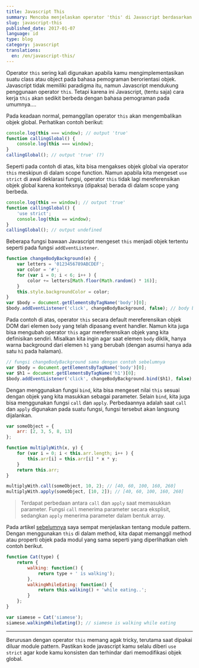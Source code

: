 ```yaml
---
title: Javascript This
summary: Mencoba menjelaskan operator 'this' di Javascript berdasarkan pemahaman saya
slug: javascript-this
published_date: 2017-01-07
language: id
type: blog
category: javascript
translations:
  en: /en/javascript-this/
---
```


Operator `this` sering kali digunakan apabila kamu mengimplementasikan suatu class atau object pada bahasa pemograman berorientasi objek. Javascript tidak memiliki paradigma itu, namun Javascript mendukung penggunaan operator `this`. Tetapi karena ini Javascript, (tentu saja) cara kerja `this` akan sedikit berbeda dengan bahasa pemograman pada umumnya....

Pada keadaan normal, pemanggilan operator `this` akan mengembalikan objek global. Perhatikan contoh berikut:

``` js
console.log(this === window); // output 'true'
function callingGlobal() {
    console.log(this === window);
}
callingGlobal(); // output 'true' (?)
```

Seperti pada contoh di atas, kita bisa mengakses objek global via operator `this` meskipun di dalam scope function. Namun apabila kita mengeset `use strict` di awal deklarasi fungsi, operator `this` tidak lagi mereferensikan objek global karena konteksnya (dipaksa) berada di dalam scope yang berbeda.

``` js
console.log(this == window); // output 'true'
function callingGlobal() {
    'use strict';
    console.log(this == window);
}
callingGlobal(); // output undefined
```

Beberapa fungsi bawaan Javascript mengeset `this` menjadi objek tertentu seperti pada fungsi `addEventListener`.

``` js
function changeBodyBackground(e) {
    var letters = '0123456789ABCDEF';
    var color = '#';
    for (var i = 0; i < 6; i++ ) {
        color += letters[Math.floor(Math.random() * 16)];
    }
    this.style.backgroundColor = color;
}
var $body = document.getElementsByTagName('body')[0];
$body.addEventListener('click', changeBodyBackground, false); // body berubah warna background apabila di klik
```

Pada contoh di atas, operator `this` secara default mereferensikan objek DOM dari elemen `body` yang telah dipasang event handler. Namun kita juga bisa mengubah operator `this` agar mereferensikan objek yang kita definisikan sendiri. Misalkan kita ingin agar saat elemen `body` diklik, hanya warna background dari elemen `h1` yang berubah (dengan asumsi hanya ada satu `h1` pada halaman).

``` js
// fungsi changeBodyBackground sama dengan contoh sebelumnya
var $body = document.getElementsByTagName('body')[0];
var $h1 = document.getElementsByTagName('h1')[0];
$body.addEventListener('click', changeBodyBackground.bind($h1), false); // h1 berubah warna background apabila di klik
```

Dengan menggunakan fungsi `bind`, kita bisa mengeset nilai `this` sesuai dengan objek yang kita masukkan sebagai parameter. Selain `bind`, kita juga bisa menggunakan fungsi `call` dan `apply`. Perbedaannya adalah saat `call` dan `apply` digunakan pada suatu fungsi, fungsi tersebut akan langsung dijalankan.

``` js
var someObject = {
    arr: [2, 3, 5, 8, 13]
};

function multiplyWith(x, y) {
    for (var i = 0; i < this.arr.length; i++ ) {
        this.arr[i] = this.arr[i] * x * y;
    }
    return this.arr;
}

multiplyWith.call(someObject, 10, 2); // [40, 60, 100, 160, 260]
multiplyWith.apply(someObject, [10, 2]); // [40, 60, 100, 160, 260]
```

> Terdapat perbedaan antara `call` dan `apply` saat memasukkan parameter. Fungsi `call` menerima parameter secara eksplisit, sedangkan `apply` menerima parameter dalam bentuk array.

Pada artikel [sebelumnya](/blog/id/memahami-closure-di-javascript/) saya sempat menjelaskan tentang module pattern. Dengan menggunakan `this` di dalam method, kita dapat memanggil method atau properti objek pada modul yang sama seperti yang diperlihatkan oleh contoh berikut.

``` js
function Cat(type) {
    return {
        walking: function() {
            return type + ' is walking');
        },
        walkingWhileEating: function() {
            return this.walking() + 'while eating..';
        }
    };
}

var siamese = Cat('siamese');
siamese.walkingWhileEating(); // siamese is walking while eating
```

---

Berurusan dengan operator `this` memang agak tricky, terutama saat dipakai diluar module pattern. Pastikan kode javascript kamu selalu diberi `use strict` agar kode kamu konsisten dan terhindar dari memodifikasi objek global.

